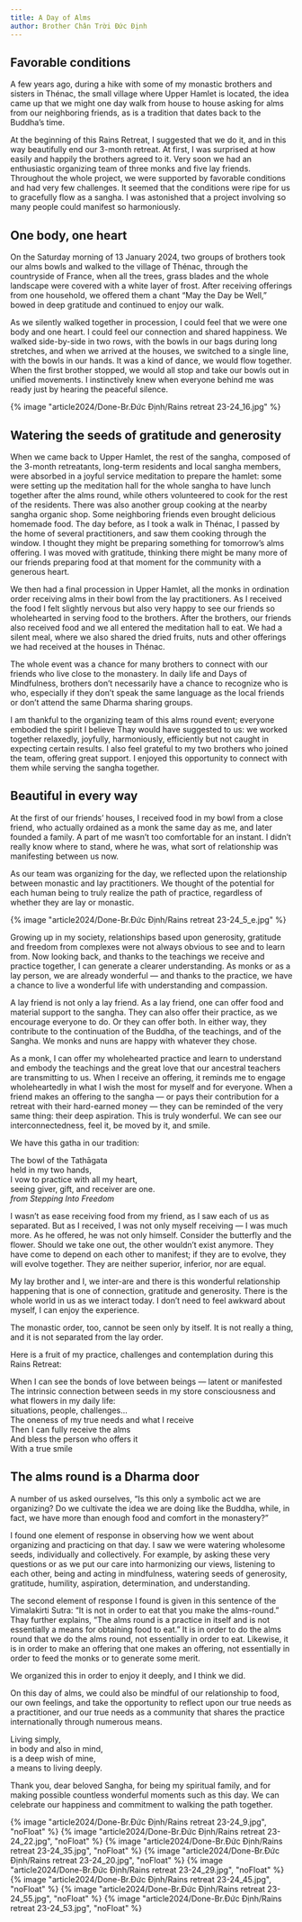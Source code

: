 ```yaml
---
title: A Day of Alms
author: Brother Chân Trời Đức Định
---
```


## Favorable conditions

A few years ago, during a hike with some of my monastic brothers and sisters in Thénac, the small village where Upper Hamlet is located, the idea came up that we might one day walk from house to house asking for alms from our neighboring friends, as is a tradition that dates back to the Buddha’s time.

At the beginning of this Rains Retreat, I suggested that we do it, and in this way beautifully end our 3-month retreat. At first, I was surprised at how easily and happily the brothers agreed to it. Very soon we had an enthusiastic organizing team of three monks and five lay friends. Throughout the whole project, we were supported by favorable conditions and had very few challenges. It seemed that the conditions were ripe for us to gracefully flow as a sangha. I was astonished that a project involving so many people could manifest so harmoniously.

## One body, one heart

On the Saturday morning of 13 January 2024, two groups of brothers took our alms bowls and walked to the village of Thénac, through the countryside of France, when all the trees, grass blades and the whole landscape were covered with a white layer of frost. After receiving offerings from one household, we offered them a chant “May the Day be Well,” bowed in deep gratitude and continued to enjoy our walk.

As we silently walked together in procession, I could feel that we were one body and one heart. I could feel our connection and shared happiness. We walked side-by-side in two rows, with the bowls in our bags during long stretches, and when we arrived at the houses, we switched to a single line, with the bowls in our hands. It was a kind of dance, we would flow together. When the first brother stopped, we would all stop and take our bowls out in unified movements. I instinctively knew when everyone behind me was ready just by hearing the peaceful silence.

<div class="removeTopMarginInFollowingElem"></div>

{% image "article2024/Done-Br.Đức Định/Rains retreat 23-24_16.jpg" %}

## Watering the seeds of gratitude and generosity

When we came back to Upper Hamlet, the rest of the sangha, composed of the 3-month retreatants, long-term residents and local sangha members, were absorbed in a joyful service meditation to prepare the hamlet: some were setting up the meditation hall for the whole sangha to have lunch together after the alms round, while others volunteered to cook for the rest of the residents. There was also another group cooking at the nearby sangha organic shop. Some neighboring friends even brought delicious homemade food. The day before, as I took a walk in Thénac, I passed by the home of several practitioners, and saw them cooking through the window. I thought they might be preparing something for tomorrow’s alms offering. I was moved with gratitude, thinking there might be many more of our friends preparing food at that moment for the community with a generous heart.

We then had a final procession in Upper Hamlet, all the monks in ordination order receiving alms in their bowl from the lay practitioners. As I received the food I felt slightly nervous but also very happy to see our friends so wholehearted in serving food to the brothers. After the brothers, our friends also received food and we all entered the meditation hall to eat. We had a silent meal, where we also shared the dried fruits, nuts and other offerings we had received at the houses in Thénac.

The whole event was a chance for many brothers to connect with our friends who live close to the monastery. In daily life and Days of Mindfulness, brothers don’t necessarily have a chance to recognize who is who, especially if they don’t speak the same language as the local friends or don’t attend the same Dharma sharing groups.

I am thankful to the organizing team of this alms round event; everyone embodied the spirit I believe Thay would have suggested to us: we worked together relaxedly, joyfully, harmoniously, efficiently but not caught in expecting certain results. I also feel grateful to my two brothers who joined the team, offering great support. I enjoyed this opportunity to connect with them while serving the sangha together.

## Beautiful in every way

At the first of our friends’ houses, I received food in my bowl from a close friend, who actually ordained as a monk the same day as me, and later founded a family. A part of me wasn’t too comfortable for an instant. I didn’t really know where to stand, where he was, what sort of relationship was manifesting between us now.

As our team was organizing for the day, we reflected upon the relationship between monastic and lay practitioners. We thought of the potential for each human being to truly realize the path of practice, regardless of whether they are lay or monastic.

{% image "article2024/Done-Br.Đức Định/Rains retreat 23-24_5_e.jpg" %}

Growing up in my society, relationships based upon generosity, gratitude and freedom from complexes were not always obvious to see and to learn from. Now looking back, and thanks to the teachings we receive and practice together, I can generate a clearer understanding. As monks or as a lay person, we are already wonderful — and thanks to the practice, we have a chance to live a wonderful life with understanding and compassion.

A lay friend is not only a lay friend. As a lay friend, one can offer food and material support to the sangha. They can also offer their practice, as we encourage everyone to do. Or they can offer both. In either way, they contribute to the continuation of the Buddha, of the teachings, and of the Sangha. We monks and nuns are happy with whatever they chose.

As a monk, I can offer my wholehearted practice and learn to understand and embody the teachings and the great love that our ancestral teachers are transmitting to us. When I receive an offering, it reminds me to engage wholeheartedly in what I wish the most for myself and for everyone. When a friend makes an offering to the sangha — or pays their contribution for a retreat with their hard-earned money — they can be reminded of the very same thing: their deep aspiration. This is truly wonderful. We can see our interconnectedness, feel it, be moved by it, and smile.

<p class="noIndent">We have this gatha in our tradition:</p>

<div class="verse"><p>The bowl of the Tathāgata<br/>
held in my two hands,<br/>
I vow to practice with all my heart,<br/>
seeing giver, gift, and receiver are one.<br/>
<cite>from <i>Stepping Into Freedom</i></cite</p></div>

<div class="removeIndentInFollowingElem"></div>

I wasn’t as ease receiving food from my friend, as I saw each of us as separated. But as I received, I was not only myself receiving — I was much more. As he offered, he was not only himself. Consider the butterfly and the flower. Should we take one out, the other wouldn’t exist anymore. They have come to depend on each other to manifest; if they are to evolve, they will evolve together. They are neither superior, inferior, nor are equal.

My lay brother and I, we inter-are and there is this wonderful relationship happening that is one of connection, gratitude and generosity. There is the whole world in us as we interact today. I don’t need to feel awkward about myself, I can enjoy the experience.

The monastic order, too, cannot be seen only by itself. It is not really a thing, and it is not separated from the lay order.

Here is a fruit of my practice, challenges and contemplation during this Rains Retreat:

<div class="verse"><p>When I can see the bonds of love between beings — latent or manifested<br/>
The intrinsic connection between seeds in my store consciousness and what flowers in my daily life:<br/>
situations, people, challenges…<br/>
The oneness of my true needs and what I receive<br/>
Then I can fully receive the alms<br/>
And bless the person who offers it<br/>
With a true smile</p></div>

## The alms round is a Dharma door

A number of us asked ourselves, “Is this only a symbolic act we are organizing? Do we cultivate the idea we are doing like the Buddha, while, in fact, we have more than enough food and comfort in the monastery?”

I found one element of response in observing how we went about organizing and practicing on that day. I saw we were watering wholesome seeds, individually and collectively. For example, by asking these very questions or as we put our care into harmonizing our views, listening to each other, being and acting in mindfulness, watering seeds of generosity, gratitude, humility, aspiration, determination, and understanding.

The second element of response I found is given in this sentence of the Vimalakirti Sutra: “It is not in order to eat that you make the alms-round.” Thay further explains, “The alms round is a practice in itself and is not essentially a means for obtaining food to eat.” It is in order to do the alms round that we do the alms round, not essentially in order to eat. Likewise, it is in order to make an offering that one makes an offering, not essentially in order to feed the monks or to generate some merit.

We organized this in order to enjoy it deeply, and I think we did.

On this day of alms, we could also be mindful of our relationship to food, our own feelings, and take the opportunity to reflect upon our true needs as a practitioner, and our true needs as a community that shares the practice internationally through numerous means.

<p class="pull-quote">Living simply,<br/>
in body and also in mind,<br/>
is a deep wish of mine,<br/>
a means to living deeply.</p>

<!-- > Living simply  
> In body and also in mind  
> Is a deep wish of mine  
> A means to living deeply -->

Thank you, dear beloved Sangha, for being my spiritual family, and for making possible countless wonderful moments such as this day. We can celebrate our happiness and commitment to walking the path together.

<div class="article-end"></div>
<div class="page-break"></div>

{% image "article2024/Done-Br.Đức Định/Rains retreat 23-24_9.jpg", "noFloat" %}
{% image "article2024/Done-Br.Đức Định/Rains retreat 23-24_22.jpg", "noFloat" %}
{% image "article2024/Done-Br.Đức Định/Rains retreat 23-24_35.jpg", "noFloat" %}
{% image "article2024/Done-Br.Đức Định/Rains retreat 23-24_20.jpg", "noFloat" %}
{% image "article2024/Done-Br.Đức Định/Rains retreat 23-24_29.jpg", "noFloat" %}
{% image "article2024/Done-Br.Đức Định/Rains retreat 23-24_45.jpg", "noFloat" %}
{% image "article2024/Done-Br.Đức Định/Rains retreat 23-24_55.jpg", "noFloat" %}
{% image "article2024/Done-Br.Đức Định/Rains retreat 23-24_53.jpg", "noFloat" %}
